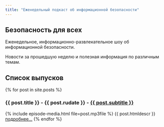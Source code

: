```yaml
---
title: "Еженедельный подкаст об информационной безопасности"
---
```


## Безопасность для всех

Еженедельное, информационно-развлекательное шоу об информационной безопасности.

Новости за прошедшую неделю и полезная информация по различным темам.

## Список выпусков

{% for post in site.posts %}
<h3>{{ post.title }} - {{ post.rudate }} - <a href="{{ post.url }}">{{ post.subtitle }}</a></h3>
{% include episode-media.html file=post.mp3file %}
{{ post.htmldescr }}
<a href="{{ post.url }}" >подробнее...</a>
{% endfor %}
